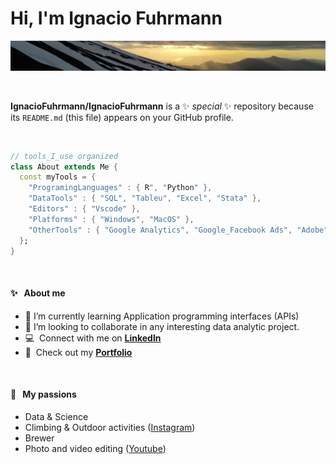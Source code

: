# Hi, I'm Ignacio Fuhrmann

<p align="center">
  <a href="https://www.linkedin.com/in/ignacio-fuhrmann/">
    <img width="1000" src="https://github.com/IgnacioFuhrmann/IgnacioFuhrmann/blob/main/github.v2.jpg" alt="logo" />
  </a>
</p>
<br />


**IgnacioFuhrmann/IgnacioFuhrmann** is a ✨ _special_ ✨ repository because its `README.md` (this file) appears on your GitHub profile.

<br />

```dart
// tools_I_use organized
class About extends Me { 
  const myTools = {  
    "ProgramingLanguages" : { R", "Python" },
    "DataTools" : { "SQL", "Tableu", "Excel", "Stata" },
    "Editors" : { "Vscode" },
    "Platforms" : { "Windows", "MacOS" },
    "OtherTools" : { "Google Analytics", "Google_Facebook Ads", "Adobe" }
  };
}
```

<br />

#### ✨ &nbsp;&nbsp;About me

- 🌱 I’m currently learning Application programming interfaces (APIs)
- 👯 I’m looking to collaborate in any interesting data analytic project.
- :computer: &nbsp;Connect with me on **[LinkedIn]**
- :office: &nbsp;Check out my **[Portfolio]**

<br />

#### 🧡 &nbsp;&nbsp;My passions

* Data & Science 
* Climbing & Outdoor activities ([Instagram](https://www.instagram.com/nachocochero/))
* Brewer
* Photo and video editing ([Youtube](https://www.youtube.com/channel/UCnN5UeGq6_VnliI_GfnZtAQ))

<!-- END_SECTION:ascii_graph -->
<!-- prettier-ignore-end -->

<!-- links -->

[Portfolio]: https://ignaciofuhrmann.github.io/PortfolioWeb.github.io/
[linkedin]: https://www.linkedin.com/in/ignacio-fuhrmann/

